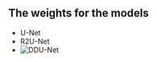 ## The weights for the models

* U-Net
* R2U-Net
* ![DDU-Net](https://drive.google.com/file/d/1bMp7Dk53gxiaNO75PkWRPvT7Cc7xHose/view?usp=sharing)
